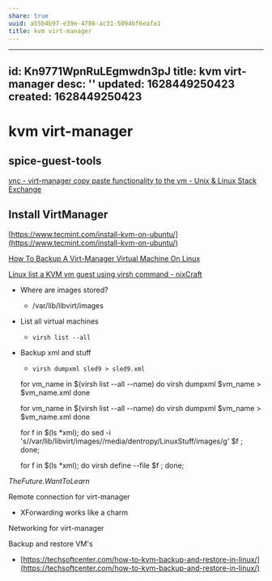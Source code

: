```yaml
---
share: true
uuid: a55b4b97-e39e-4786-ac31-5094bf6eafa1
title: kvm virt-manager
---
```

---
id: Kn9771WpnRuLEgmwdn3pJ
title: kvm virt-manager
desc: ''
updated: 1628449250423
created: 1628449250423
---
# kvm virt-manager
spice-guest-tools
-----------------

[vnc - virt-manager copy paste functionality to the vm - Unix & Linux Stack Exchange](https://unix.stackexchange.com/questions/109117/virt-manager-copy-paste-functionality-to-the-vm)

Install VirtManager
-------------------

[https://www.tecmint.com/install-kvm-on-ubuntu/](https://www.tecmint.com/install-kvm-on-ubuntu/)

[How To Backup A Virt-Manager Virtual Machine On Linux](https://www.addictivetips.com/ubuntu-linux-tips/backup-a-virt-manager-virtual-machine-on-linux/)

[Linux list a KVM vm guest using virsh command - nixCraft](https://www.cyberciti.biz/faq/linux-list-a-kvm-vm-guest-using-virsh-command/)

*   Where are images stored?
    *   /var/lib/libvirt/images
*   List all virtual machines
    *   `virsh list --all`
*   Backup xml and stuff
    *   `virsh dumpxml sled9 > sled9.xml`

    for vm_name in $(virsh list --all --name)
    do
    virsh dumpxml $vm_name > $vm_name.xml
    done

    for vm_name in $(virsh list --all --name)
    do
    virsh dumpxml $vm_name > $vm_name.xml
    done

    for f in $(ls *xml); 
    do 
      sed -i 's/\/var\/lib\/libvirt\/images/\/media\/dentropy\/LinuxStuff\/images/g' $f ; 
    done;
    
    
    for f in $(ls *xml); 
    do 
      virsh define --file $f ; 
    done;
    

_TheFuture.WantToLearn_

Remote connection for virt-manager

*   XForwarding works like a charm

Networking for virt-manager

Backup and restore VM's

*   [https://techsoftcenter.com/how-to-kvm-backup-and-restore-in-linux/](https://techsoftcenter.com/how-to-kvm-backup-and-restore-in-linux/)
